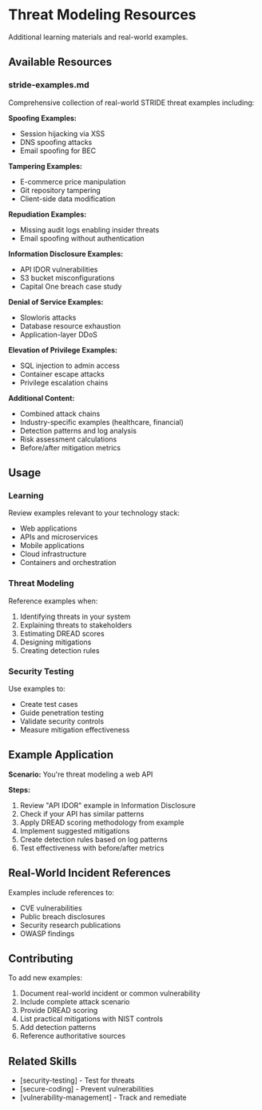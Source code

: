 # Threat Modeling Resources

Additional learning materials and real-world examples.

## Available Resources

### stride-examples.md

Comprehensive collection of real-world STRIDE threat examples including:

**Spoofing Examples:**

- Session hijacking via XSS
- DNS spoofing attacks
- Email spoofing for BEC

**Tampering Examples:**

- E-commerce price manipulation
- Git repository tampering
- Client-side data modification

**Repudiation Examples:**

- Missing audit logs enabling insider threats
- Email spoofing without authentication

**Information Disclosure Examples:**

- API IDOR vulnerabilities
- S3 bucket misconfigurations
- Capital One breach case study

**Denial of Service Examples:**

- Slowloris attacks
- Database resource exhaustion
- Application-layer DDoS

**Elevation of Privilege Examples:**

- SQL injection to admin access
- Container escape attacks
- Privilege escalation chains

**Additional Content:**

- Combined attack chains
- Industry-specific examples (healthcare, financial)
- Detection patterns and log analysis
- Risk assessment calculations
- Before/after mitigation metrics

## Usage

### Learning

Review examples relevant to your technology stack:

- Web applications
- APIs and microservices
- Mobile applications
- Cloud infrastructure
- Containers and orchestration

### Threat Modeling

Reference examples when:

1. Identifying threats in your system
2. Explaining threats to stakeholders
3. Estimating DREAD scores
4. Designing mitigations
5. Creating detection rules

### Security Testing

Use examples to:

- Create test cases
- Guide penetration testing
- Validate security controls
- Measure mitigation effectiveness

## Example Application

**Scenario:** You're threat modeling a web API

**Steps:**

1. Review "API IDOR" example in Information Disclosure
2. Check if your API has similar patterns
3. Apply DREAD scoring methodology from example
4. Implement suggested mitigations
5. Create detection rules based on log patterns
6. Test effectiveness with before/after metrics

## Real-World Incident References

Examples include references to:

- CVE vulnerabilities
- Public breach disclosures
- Security research publications
- OWASP findings

## Contributing

To add new examples:

1. Document real-world incident or common vulnerability
2. Include complete attack scenario
3. Provide DREAD scoring
4. List practical mitigations with NIST controls
5. Add detection patterns
6. Reference authoritative sources

## Related Skills

- [security-testing] - Test for threats
- [secure-coding] - Prevent vulnerabilities
- [vulnerability-management] - Track and remediate
